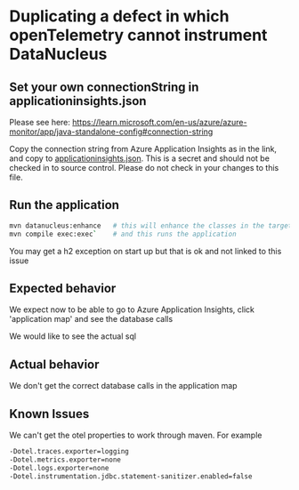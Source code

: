 # Duplicating a defect in which openTelemetry cannot instrument DataNucleus

##  Set your own connectionString in applicationinsights.json

Please see here: https://learn.microsoft.com/en-us/azure/azure-monitor/app/java-standalone-config#connection-string

Copy the connection string from Azure Application Insights as in the link, and copy to [applicationinsights.json](applicationinsights.json). 
This is a secret and should not be checked in to source control. Please do not check in your changes to this file. 

## Run the application
```bash
mvn datanucleus:enhance   # this will enhance the classes in the target directory
mvn compile exec:exec`    # and this runs the application
```

You may get a h2 exception on start up but that is ok and not linked to this issue

## Expected behavior

We expect now to be able to go to Azure Application Insights, click 'application map' and see the database calls

We would like to see the actual sql 

## Actual behavior

We don't get the correct database calls in the application map

## Known Issues

We can't get the otel properties to work through maven. For example
```bash
-Dotel.traces.exporter=logging
-Dotel.metrics.exporter=none
-Dotel.logs.exporter=none
-Dotel.instrumentation.jdbc.statement-sanitizer.enabled=false
```
